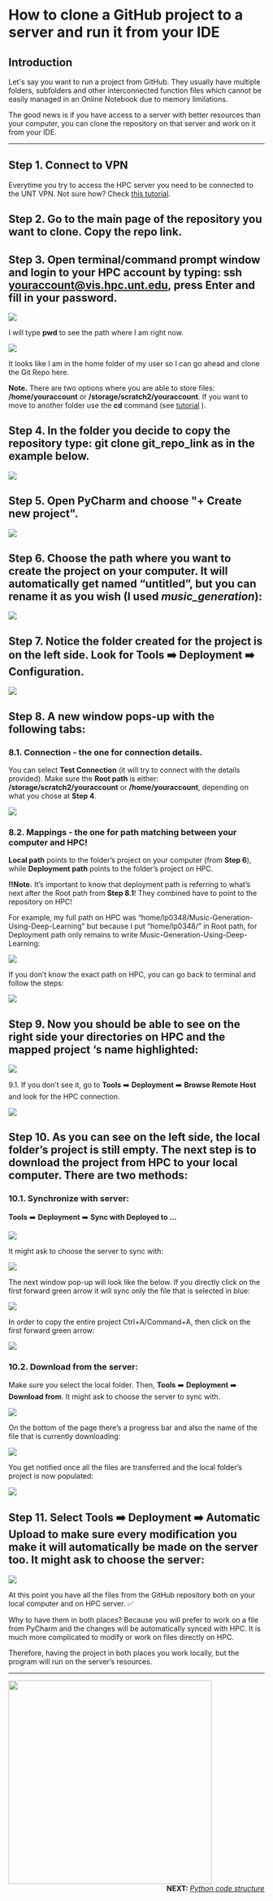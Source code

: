 # How to clone a GitHub project to a server and run it from your IDE

## Introduction

Let's say you want to run a project from GitHub. They usually have multiple folders, subfolders and other interconnected function files which cannot be easily managed in an Online Notebook due to memory limilations. 

The good news is if you have access to a server with better resources than your computer, you can clone the repository on that server and work on it from your IDE.  

-------------------------------
## **Step 1.** Connect to VPN 
Everytime you try to access the HPC server you need to be connected to the UNT VPN. Not sure how? Check [this tutorial](https://itservices.cas.unt.edu/services/accounts-servers/articles/cisco-anyconnect-mobility-client-vpn).

## **Step 2.** Go to the main page of the repository you want to clone. Copy the repo link. 

## **Step 3.** Open terminal/command prompt window and login to your HPC account by typing: **ssh youraccount@vis.hpc.unt.edu**, press Enter and fill in your password.

![](https://github.com/UNT-RITS/Tutorials/blob/master/Basic_Python/images/clone1.png)

I will type **pwd** to see the path where I am right now.

![](https://github.com/UNT-RITS/Tutorials/blob/master/Basic_Python/images/clone2.png)

It looks like I am in the home folder of my user so I can go ahead and clone the Git Repo here. 

**Note.** There are two options where you are able to store files: **/home/youraccount** or **/storage/scratch2/youraccount**. If you want to move to another folder use the **cd** command (see [tutorial](https://www.geeksforgeeks.org/cd-command-in-linux-with-examples/) ).

## **Step 4.** In the folder you decide to copy the repository type: **git clone git_repo_link** as in the example below.

![](https://github.com/UNT-RITS/Tutorials/blob/master/Basic_Python/images/clone3.png)

## **Step 5.** Open PyCharm and choose "**+ Create new project**".

![](https://github.com/UNT-RITS/Tutorials/blob/master/Basic_Python/images/clone4.png)

## **Step 6.** Choose the path where you want to create the project on your computer. It will automatically get named “untitled”, but you can rename it as you wish (I used _music_generation_):

![](https://github.com/UNT-RITS/Tutorials/blob/master/Basic_Python/images/clone5.png)

## **Step 7.** Notice the folder created for the project is on the left side. Look for **Tools** :arrow_right: **Deployment** :arrow_right: **Configuration**.

![](https://github.com/UNT-RITS/Tutorials/blob/master/Basic_Python/images/clone6.png)

## **Step 8.** A new window pops-up with the following tabs:

### 8.1. **Connection** - the one for connection details. 
You can select **Test Connection** (it will try to connect with the details provided). Make sure the **Root path** is either: **/storage/scratch2/youraccount** or **/home/youraccount**, depending on what you chose at **Step 4**.

![](https://github.com/UNT-RITS/Tutorials/blob/master/Basic_Python/images/clone7.png)

### 8.2. **Mappings** - the one for path matching between your computer and HPC! 
**Local path** points to the folder’s project on your computer (from **Step 6**), while **Deployment path** points to the folder’s project on HPC.

**:bangbang:Note.** It’s important to know that deployment path is referring to what’s next after the Root path from **Step 8.1**! They combined have to point to the repository on HPC! 

For example, my full path on HPC was “home/lp0348/Music-Generation-Using-Deep-Learning” but because I put “home/lp0348/” in Root path, for Deployment path only remains to write Music-Generation-Using-Deep-Learning:

![](https://github.com/UNT-RITS/Tutorials/blob/master/Basic_Python/images/clone8.png)

If you don’t know the exact path on HPC, you can go back to terminal and follow the steps:

![](https://github.com/UNT-RITS/Tutorials/blob/master/Basic_Python/images/clone9.png)

## **Step 9.** Now you should be able to see on the right side your directories on HPC and the mapped project ‘s name highlighted:

![](https://github.com/UNT-RITS/Tutorials/blob/master/Basic_Python/images/clone10.png)

9.1. If you don’t see it, go to **Tools** :arrow_right: **Deployment** :arrow_right: **Browse Remote Host** and look for the HPC connection.

![](https://github.com/UNT-RITS/Tutorials/blob/master/Basic_Python/images/clone11.png)

## **Step 10.** As you can see on the left side, the local folder’s project is still empty. The next step is to download the project from HPC to your local computer. There are two methods:

### 10.1. Synchronize with server: 
**Tools** :arrow_right: **Deployment** :arrow_right: **Sync with Deployed to …**

![](https://github.com/UNT-RITS/Tutorials/blob/master/Basic_Python/images/clone12.png)

It might ask to choose the server to sync with:

![](https://github.com/UNT-RITS/Tutorials/blob/master/Basic_Python/images/clone13.png)

The next window pop-up will look like the below. If you directly click on the first forward green arrow it will sync only the file that is selected in blue:

![](https://github.com/UNT-RITS/Tutorials/blob/master/Basic_Python/images/clone14.png)

In order to copy the entire project Ctrl+A/Command+A, then click on the first forward green arrow:

![](https://github.com/UNT-RITS/Tutorials/blob/master/Basic_Python/images/clone15.png)

### 10.2. Download from the server:

Make sure you select the local folder. Then, **Tools** :arrow_right: **Deployment** :arrow_right: **Download from**. It might ask to choose the server to sync with.

![](https://github.com/UNT-RITS/Tutorials/blob/master/Basic_Python/images/clone16.png)

On the bottom of the page there’s a progress bar and also the name of the file that is currently downloading: 

![](https://github.com/UNT-RITS/Tutorials/blob/master/Basic_Python/images/clone17.png)

You get notified once all the files are transferred and the local folder’s project is now populated:

![](https://github.com/UNT-RITS/Tutorials/blob/master/Basic_Python/images/clone18.png)

## **Step 11.** Select **Tools** :arrow_right: **Deployment** :arrow_right: **Automatic Upload** to make sure every modification you make it will automatically be made on the server too. It might ask to choose the server:

![](https://github.com/UNT-RITS/Tutorials/blob/master/Basic_Python/images/clone19.png)

At this point you have all the files from the GitHub repository both on your local computer and on HPC server. :white_check_mark:

Why to have them in both places? Because you will prefer to work on a file from PyCharm and the changes will be automatically synced with HPC. It is much more complicated to modify or work on files directly on HPC. 

Therefore, having the project in both places you work locally, but the program will run on the server’s resources.


--------------------------

<img align="centre" src="https://media.giphy.com/media/4T1Sf6UvSXYyLJ5tUS/giphy.gif" width="400" height="400">

<div align="right">
<b> NEXT:  </b> 
<a href="https://github.com/UNT-RITS/Tutorials/blob/master/Basic_Python/Python%20code%20structure.md#python-code-structure" ><i> Python code structure </i></a> 
</div>  








